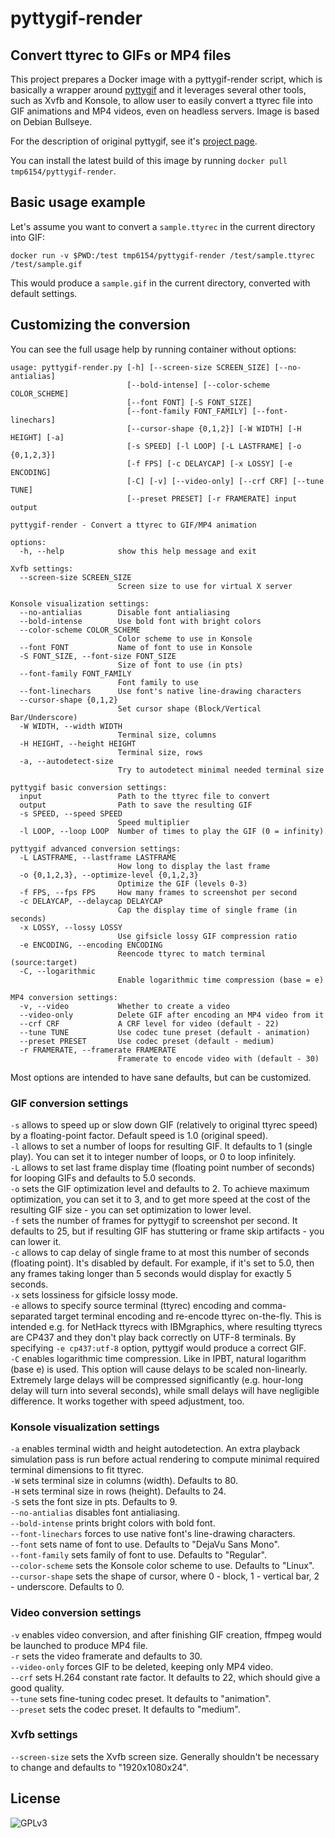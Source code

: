 # pyttygif-render

## Convert ttyrec to GIFs or MP4 files

This project prepares a Docker image with a pyttygif-render script, which is basically a wrapper around [pyttygif](https://github.com/tmp6154/pyttygif) and it leverages several other tools, such as Xvfb and Konsole, to allow user to easily convert a ttyrec file into GIF animations and MP4 videos, even on headless servers. Image is based on Debian Bullseye.

For the description of original pyttygif, see it's [project page](https://github.com/tmp6154/pyttygif).

You can install the latest build of this image by running `docker pull tmp6154/pyttygif-render`.

## Basic usage example

Let's assume you want to convert a `sample.ttyrec` in the current directory into GIF:

    docker run -v $PWD:/test tmp6154/pyttygif-render /test/sample.ttyrec /test/sample.gif

This would produce a `sample.gif` in the current directory, converted with default settings.

## Customizing the conversion

You can see the full usage help by running container without options:


    usage: pyttygif-render.py [-h] [--screen-size SCREEN_SIZE] [--no-antialias]
                              [--bold-intense] [--color-scheme COLOR_SCHEME]
                              [--font FONT] [-S FONT_SIZE]
                              [--font-family FONT_FAMILY] [--font-linechars]
                              [--cursor-shape {0,1,2}] [-W WIDTH] [-H HEIGHT] [-a]
                              [-s SPEED] [-l LOOP] [-L LASTFRAME] [-o {0,1,2,3}]
                              [-f FPS] [-c DELAYCAP] [-x LOSSY] [-e ENCODING]
                              [-C] [-v] [--video-only] [--crf CRF] [--tune TUNE]
                              [--preset PRESET] [-r FRAMERATE] input output
    
    pyttygif-render - Convert a ttyrec to GIF/MP4 animation
    
    options:
      -h, --help            show this help message and exit
    
    Xvfb settings:
      --screen-size SCREEN_SIZE
                            Screen size to use for virtual X server
    
    Konsole visualization settings:
      --no-antialias        Disable font antialiasing
      --bold-intense        Use bold font with bright colors
      --color-scheme COLOR_SCHEME
                            Color scheme to use in Konsole
      --font FONT           Name of font to use in Konsole
      -S FONT_SIZE, --font-size FONT_SIZE
                            Size of font to use (in pts)
      --font-family FONT_FAMILY
                            Font family to use
      --font-linechars      Use font's native line-drawing characters
      --cursor-shape {0,1,2}
                            Set cursor shape (Block/Vertical Bar/Underscore)
      -W WIDTH, --width WIDTH
                            Terminal size, columns
      -H HEIGHT, --height HEIGHT
                            Terminal size, rows
      -a, --autodetect-size
                            Try to autodetect minimal needed terminal size
    
    pyttygif basic conversion settings:
      input                 Path to the ttyrec file to convert
      output                Path to save the resulting GIF
      -s SPEED, --speed SPEED
                            Speed multiplier
      -l LOOP, --loop LOOP  Number of times to play the GIF (0 = infinity)
    
    pyttygif advanced conversion settings:
      -L LASTFRAME, --lastframe LASTFRAME
                            How long to display the last frame
      -o {0,1,2,3}, --optimize-level {0,1,2,3}
                            Optimize the GIF (levels 0-3)
      -f FPS, --fps FPS     How many frames to screenshot per second
      -c DELAYCAP, --delaycap DELAYCAP
                            Cap the display time of single frame (in seconds)
      -x LOSSY, --lossy LOSSY
                            Use gifsicle lossy GIF compression ratio
      -e ENCODING, --encoding ENCODING
                            Reencode ttyrec to match terminal (source:target)
      -C, --logarithmic
                            Enable logarithmic time compression (base = e)
    
    MP4 conversion settings:
      -v, --video           Whether to create a video
      --video-only          Delete GIF after encoding an MP4 video from it
      --crf CRF             A CRF level for video (default - 22)
      --tune TUNE           Use codec tune preset (default - animation)
      --preset PRESET       Use codec preset (default - medium)
      -r FRAMERATE, --framerate FRAMERATE
                            Framerate to encode video with (default - 30)

Most options are intended to have sane defaults, but can be customized.

### GIF conversion settings

`-s` allows to speed up or slow down GIF (relatively to original ttyrec speed) by a floating-point factor. Default speed is 1.0 (original speed).  
`-l` allows to set a number of loops for resulting GIF. It defaults to 1 (single play). You can set it to integer number of loops, or 0 to loop infinitely.  
`-L` allows to set last frame display time (floating point number of seconds) for looping GIFs and defaults to 5.0 seconds.  
`-o` sets the GIF optimization level and defaults to 2. To achieve maximum optimization, you can set it to 3, and to get more speed at the cost of the resulting GIF size - you can set optimization to lower level.  
`-f` sets the number of frames for pyttygif to screenshot per second. It defaults to 25, but if resulting GIF has stuttering or frame skip artifacts - you can lower it.  
`-c` allows to cap delay of single frame to at most this number of seconds (floating point). It's disabled by default. For example, if it's set to 5.0, then any frames taking longer than 5 seconds would display for exactly 5 seconds.  
`-x` sets lossiness for gifsicle lossy mode.  
`-e` allows to specify source terminal (ttyrec) encoding and comma-separated target terminal encoding and re-encode ttyrec on-the-fly. This is intended e.g. for NetHack ttyrecs with IBMgraphics, where resulting ttyrecs are CP437 and they don't play back correctly on UTF-8 terminals. By specifying `-e cp437:utf-8` option, pyttygif would produce a correct GIF.  
`-C` enables logarithmic time compression. Like in IPBT, natural logarithm (base e) is used. This option will cause delays to be scaled non-linearly. Extremely large delays will be compressed significantly (e.g. hour-long delay will turn into several seconds), while small delays will have negligible difference. It works together with speed adjustment, too.

### Konsole visualization settings

`-a` enables terminal width and height autodetection. An extra playback simulation pass is run before actual rendering to compute minimal required terminal dimensions to fit ttyrec.  
`-W` sets terminal size in columns (width). Defaults to 80.  
`-H` sets terminal size in rows (height). Defaults to 24.  
`-S` sets the font size in pts. Defaults to 9.  
`--no-antialias` disables font antialiasing.  
`--bold-intense` prints bright colors with bold font.  
`--font-linechars` forces to use native font's line-drawing characters.  
`--font` sets name of font to use. Defaults to "DejaVu Sans Mono".  
`--font-family` sets family of font to use. Defaults to "Regular".  
`--color-scheme` sets the Konsole color scheme to use. Defaults to "Linux".  
`--cursor-shape` sets the shape of cursor, where 0 - block, 1 - vertical bar, 2 - underscore. Defaults to 0.  

### Video conversion settings

`-v` enables video conversion, and after finishing GIF creation, ffmpeg would be launched to produce MP4 file.  
`-r` sets the video framerate and defaults to 30.  
`--video-only` forces GIF to be deleted, keeping only MP4 video.  
`--crf` sets H.264 constant rate factor. It defaults to 22, which should give a good quality.  
`--tune` sets fine-tuning codec preset. It defaults to "animation".  
`--preset` sets the codec preset. It defaults to "medium".  

### Xvfb settings

`--screen-size` sets the Xvfb screen size. Generally shouldn't be necessary to change and defaults to "1920x1080x24".  

## License

![GPLv3](https://github.com/tmp6154/pyttygif/blob/master/img/gplv3.png?raw=true "GPLv3")
